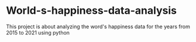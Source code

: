# World-s-happiness-data-analysis
This project is about analyzing the word's happiness data for the years from 2015 to 2021 using python
